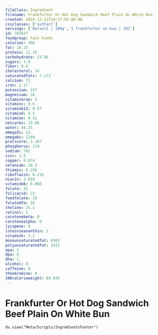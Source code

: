```yaml
---
fileClass: Ingredient
filename: Frankfurter Or Hot Dog Sandwich Beef Plain On White Bun
created: 2024-12-21T19:27:02-06:00
cssclasses: ['nutFact']
servings: ['Default | 100g','1 frankfurter on bun | 102']
id: 783637
foodgroup: Fast Foods
calories: 308
fat: 18.25
protein: 11.19
carbohydrate: 23.86
sugars: 3.9
fiber: 0.8
cholesterol: 34
saturatedfats: 7.113
calcium: 72
iron: 2.17
potassium: 257
magnesium: 16
vitaminarae: 2
vitaminc: 0.6
vitaminb12: 0.57
vitamind: 0.5
vitamine: 0.41
netcarbs: 23.06
water: 44.25
omega3s: 13
omega6s: 1249
pralscore: 3.107
phosphorus: 119
sodium: 701
zinc: 1.5
copper: 0.074
selenium: 18.1
thiamin: 0.256
riboflavin: 0.215
niacin: 3.018
vitaminb6: 0.088
folate: 41
folicacid: 23
foodfolate: 18
folatedfe: 58
choline: 25.2
retinol: 2
carotenebeta: 0
carotenealpha: 0
lycopene: 0
luteinzeaxanthin: 3
vitamink: 3.2
monounsaturatedfat: 8302
polyunsaturatedfat: 1431
epa: 2
dpa: 8
dha: 1
alcohol: 0
caffeine: 0
theobromine: 0
200calorieweight: 64.935
---
```


# Frankfurter Or Hot Dog Sandwich Beef Plain On White Bun

```dataviewjs
dv.view("Meta/Scripts/IngredientsFooter")
```